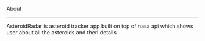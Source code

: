 About
______
AsteroidRadar is asteroid tracker app built on top of nasa api which shows user about all the asteroids and theri details


